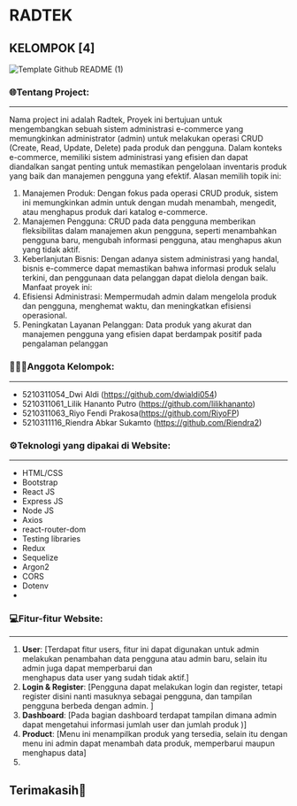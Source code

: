 # RADTEK
## KELOMPOK [4]


![Template Github README (1)](https://github.com/Dimaspermana293/PROJEK-AKHIR-WSII-KELOMPOK10/assets/97396687/53b8d7e7-38c1-4be6-aefd-7504628fdf79)

### 🌐Tentang Project:
----------------
Nama project ini adalah Radtek, Proyek ini bertujuan untuk mengembangkan sebuah sistem administrasi e-commerce yang memungkinkan administrator (admin) untuk melakukan operasi CRUD (Create, Read, Update, Delete) pada produk dan pengguna. Dalam konteks e-commerce, memiliki sistem administrasi yang efisien dan dapat diandalkan sangat penting untuk memastikan pengelolaan inventaris produk yang baik dan manajemen pengguna yang efektif.
Alasan memilih topik ini:
1) Manajemen Produk: Dengan fokus pada operasi CRUD produk, sistem ini 
memungkinkan admin untuk dengan mudah menambah, mengedit, atau 
menghapus produk dari katalog e-commerce.
2) Manajemen Pengguna: CRUD pada data pengguna memberikan fleksibilitas 
dalam manajemen akun pengguna, seperti menambahkan pengguna baru, 
mengubah informasi pengguna, atau menghapus akun yang tidak aktif.
3) Keberlanjutan Bisnis: Dengan adanya sistem administrasi yang handal, bisnis 
e-commerce dapat memastikan bahwa informasi produk selalu terkini, dan 
penggunaan data pelanggan dapat dielola dengan baik.
Manfaat proyek ini:
1) Efisiensi Administrasi: Mempermudah admin dalam mengelola produk dan 
pengguna, menghemat waktu, dan meningkatkan efisiensi operasional.
2) Peningkatan Layanan Pelanggan: Data produk yang akurat dan manajemen 
pengguna yang efisien dapat berdampak positif pada pengalaman pelanggan

### 👨🏻‍💻Anggota Kelompok:
----------------
- 5210311054_Dwi Aldi (https://github.com/dwialdi054)
- 5210311061_Lilik Hananto Putro (https://github.com/lilikhananto)
- 5210311063_Riyo Fendi Prakosa(https://github.com/RiyoFP)
- 5210311116_Riendra Abkar Sukamto (https://github.com/Riendra2)


### ⚙️Teknologi yang dipakai di Website:
----------------
- HTML/CSS
- Bootstrap
- React JS
- Express JS
- Node JS
- Axios
- react-router-dom
- Testing libraries
- Redux
- Sequelize
- Argon2
- CORS
- Dotenv
- 

### 💻Fitur-fitur Website:
----------------
1. **User**: [Terdapat fitur users, fitur ini dapat digunakan untuk admin melakukan penambahan data pengguna atau admin baru, selain itu admin juga dapat memperbarui dan     
              menghapus data user yang sudah tidak aktif.]
2. **Login & Register**: [Pengguna dapat melakukan login dan register, tetapi register disini nanti masuknya sebagai pengguna, dan tampilan pengguna berbeda dengan admin. ]
3. **Dashboard**: [Pada bagian dashboard terdapat tampilan dimana admin dapat mengetahui informasi jumlah user dan jumlah produk  )]
4. **Product**: [Menu ini menampilkan produk yang tersedia, selain itu dengan menu ini admin dapat menambah data produk, memperbarui maupun menghapus data]
5. 

Terimakasih👋
-----------
